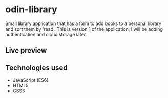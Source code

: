 # odin-library
Small library application that has a form to add books to a personal library and sort them by 'read'. 
This is version 1 of the application, I will be adding authentication and cloud storage later.

## Live preview

## Technologies used
* JavaScript (ES6)
* HTML5
* CSS3